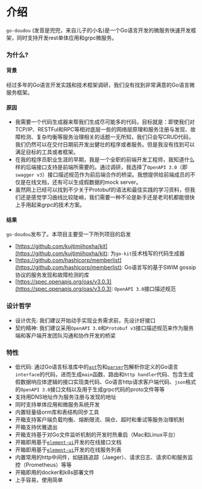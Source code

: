 # 介绍
`go-doudou` (发音是兜兜，来自儿子的小名)是一个Go语言开发的微服务快速开发框架，同时支持开发rest单体应用和grpc微服务。

### 为什么?
#### 背景
经过多年的Go语言开发实践和技术框架调研，我们没有找到非常满意的Go语言微服务框架。

#### 原因
- 我需要一个代码生成器来帮我们生成尽可能多的代码，目标就是：即使我们对TCP/IP、RESTFul和RPC等相对底层一些的网络层原理和服务注册与发现、故障检测、复杂均衡等服务治理相关的话题一无所知，我们只会写CRUD代码，我们仍然可以在交付日期前开发出健壮的程序或者服务。但是我没有找到可以满足目标的工具或者框架。
- 在我的程序员职业生涯的早期，我是一个全职的前端开发工程师，我知道什么样的后端接口支持是前端所需要的。通过调研，我选择了`OpenAPI 3.0`（即`swagger v3`）接口描述规范作为前后端合作的桥梁。我想提供给前端成员的不仅是在线文档，还有可以生成假数据的mock server。
- 虽然网上已经可以找到不少关于Protobuf的语法和最佳实践的学习资料，但我们还是感觉学习曲线比较陡峭，我们需要一种不论是新手还是老司机都能很快上手用起来grpc的技术方案。

#### 结果
`go-doudou`发布了。本项目主要受一下所列项目的启发
- [https://github.com/kujtimiihoxha/kit](https://github.com/kujtimiihoxha/kit): 为`go-kit`技术栈写的代码生成器
- [https://github.com/hashicorp/memberlist](https://github.com/hashicorp/memberlist): Go语言写的基于SWIM gossip协议的服务发现和故障检测的库
- [https://spec.openapis.org/oas/v3.0.3](https://spec.openapis.org/oas/v3.0.3): `OpenAPI 3.0`接口描述规范

### 设计哲学
- 设计优先: 我们建议开始动手实现业务需求前，先设计好接口
- 契约精神: 我们建议采用`OpenAPI 3.0`和`Protobuf v3`接口描述规范来作为服务端和客户端开发团队沟通和协作开发的桥梁

### 特性
- 低代码: 通过Go语言标准库中的[`ast`](https://pkg.go.dev/go/ast)包和[`parser`](https://pkg.go.dev/go/parser)包解析你定义的Go语言`interface`的代码，进而生成`main`函数、路由和`http handler`代码、包含生成假数据响应体逻辑的接口实现类代码、Go语言http请求客户端代码、`json`格式的`OpenAPI 3.0`接口文档以及用于生成grpc代码的proto文件等等
- 支持用DNS地址作为服务注册与发现的地址
- 同时支持单体应用和微服务系统开发
- 内置轻量级orm库和表结构同步工具
- 开箱支持客户端负载均衡、熔断限流、隔仓、超时和重试等服务治理机制
- 开箱支持优雅退出
- 开箱支持基于对Go文件监听机制的开发时热重启（Mac和Linux平台）
- 开箱即用基于[`element-ui`](https://github.com/ElemeFE/element)开发的在线接口文档
- 开箱即用基于[`element-ui`](https://github.com/ElemeFE/element)开发的在线服务列表
- 内置常用的http中间件，如链路追踪（Jaeger）、请求日志、请求ID和服务监控（Prometheus）等等
- 开箱即用的docker和k8s部署文件
- 上手容易，使用简单